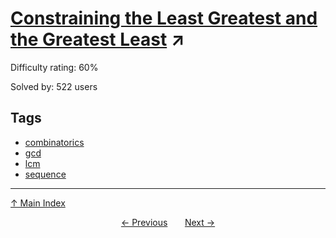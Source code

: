 # [Constraining the Least Greatest and the Greatest Least](https://projecteuler.net/problem=350) ↗️

Difficulty rating: 60%

Solved by: 522 users
## Tags

- [combinatorics](../tags/combinatorics.md)
- [gcd](../tags/gcd.md)
- [lcm](../tags/lcm.md)
- [sequence](../tags/sequence.md)



---

[↑ Main Index](../README.md)


<div align=center><a href='349.md'>← Previous</a> &nbsp;&nbsp; &nbsp;&nbsp;  <a href='351.md'>Next →</a></div>
